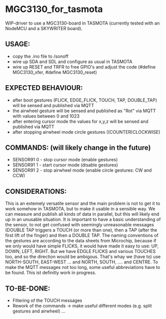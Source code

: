 # MGC3130_for_tasmota
WIP-driver to use a MGC3130-board in TASMOTA (currently tested with an NodeMCU and a SKYWRITER board).

## USAGE:
- copy the .ino file to /sonoff
- wire up SDA and SDL and configure as usual in TASMOTA
- wire up RESET and TRFR to free GPIO's and adjust the code (#define MGC3130_xfer, #define MGC3130_reset)

## EXPECTED BEHAVIOUR:
- after boot gestures (FLICK, EDGE_FLICK, TOUCH, TAP, DOUBLE_TAP) will be sensed and published via MQTT 
- the airwheel gesture will be sensed and published as "Rot" via MQTT with values between 0 and 1023
- after entering cursor mode the values for x,y,z will be sensed and published via MQTT
- after stopping airwheel mode circle gestures ((COUNTER)CLOCKWISE)

## COMMANDS: (will likely change in the future)
* SENSOR91 0 - stop cursor mode (enable gestures)
* SENSOR91 1 - start cursor mode (disable gestures)
* SENSOR91 2 - stop airwheel mode (enable circle gestures: CW and CCW)

## CONSIDERATIONS:
This is an extemely versatile sensor and the main problem is not to get it to work somehow in TASMOTA, but to make it usable in a sensible way. We can measure and publish all kinds of data in parallel, but this will likely end up in an unusable situation. 
It is important to have a basic understanding of the sensor, to not get confused with seemingly unreasonable messages (DOUBLE TAP triggers a TOUCH (or more than one), then a TAP (after the first lift of the finger) and then a DOUBLE TAP.
The naming conventions of the gestures are according to the data sheets from Microchip, because if we only would have simple FLICKS, it would have made it easy to use: UP, DOWN, LEFT, RIGHT. But we have EDGLE FLICKS and various TOUCHES too, and so the direction would be  ambigous. That's whay we (have to) use NORTH-SOUTH, EAST-WEST ... and NORTH, SOUTH, .... and CENTRE.
To make the MQTT messages not too long, some useful abbreviations have to be found. This ist definitly work in progress.


## TO-BE-DONE:
- Filtering of the TOUCH messages
- Rework of the commands -> make useful different modes (e.g. split gestures and airwheel)
...










